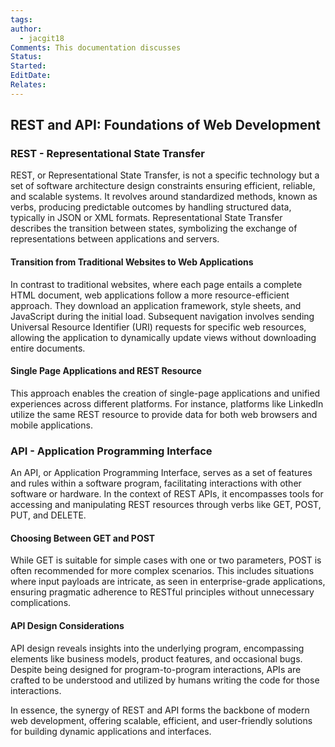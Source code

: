 ```yaml
---
tags: 
author:
  - jacgit18
Comments: This documentation discusses
Status: 
Started: 
EditDate: 
Relates:
---
```

## REST and API: Foundations of Web Development

### REST - Representational State Transfer

REST, or Representational State Transfer, is not a specific technology but a set of software architecture design constraints ensuring efficient, reliable, and scalable systems. It revolves around standardized methods, known as verbs, producing predictable outcomes by handling structured data, typically in JSON or XML formats. Representational State Transfer describes the transition between states, symbolizing the exchange of representations between applications and servers.

#### Transition from Traditional Websites to Web Applications

In contrast to traditional websites, where each page entails a complete HTML document, web applications follow a more resource-efficient approach. They download an application framework, style sheets, and JavaScript during the initial load. Subsequent navigation involves sending Universal Resource Identifier (URI) requests for specific web resources, allowing the application to dynamically update views without downloading entire documents.

#### Single Page Applications and REST Resource

This approach enables the creation of single-page applications and unified experiences across different platforms. For instance, platforms like LinkedIn utilize the same REST resource to provide data for both web browsers and mobile applications.

### API - Application Programming Interface

An API, or Application Programming Interface, serves as a set of features and rules within a software program, facilitating interactions with other software or hardware. In the context of REST APIs, it encompasses tools for accessing and manipulating REST resources through verbs like GET, POST, PUT, and DELETE.

#### Choosing Between GET and POST

While GET is suitable for simple cases with one or two parameters, POST is often recommended for more complex scenarios. This includes situations where input payloads are intricate, as seen in enterprise-grade applications, ensuring pragmatic adherence to RESTful principles without unnecessary complications.

#### API Design Considerations

API design reveals insights into the underlying program, encompassing elements like business models, product features, and occasional bugs. Despite being designed for program-to-program interactions, APIs are crafted to be understood and utilized by humans writing the code for those interactions.

In essence, the synergy of REST and API forms the backbone of modern web development, offering scalable, efficient, and user-friendly solutions for building dynamic applications and interfaces.